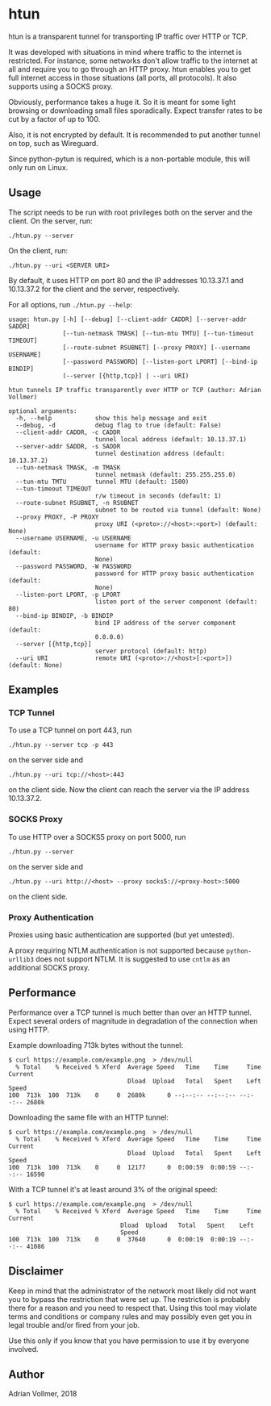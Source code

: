 htun
====

htun is a transparent tunnel for transporting IP traffic over HTTP or TCP.

It was developed with situations in mind where traffic to the internet is
restricted. For instance, some networks don't allow traffic to the internet
at all and require you to go through an HTTP proxy. htun enables you to get
full internet access in those situations (all ports, all protocols). It also
supports using a SOCKS proxy.

Obviously, performance takes a huge it. So it is meant for some light
browsing or downloading small files sporadically. Expect transfer rates to
be cut by a factor of up to 100.

Also, it is not encrypted by default. It is recommended to put another
tunnel on top, such as Wireguard.

Since python-pytun is required, which is a non-portable module, this will
only run on Linux.


Usage
-----

The script needs to be run with root privileges both on the server and the
client. On the server, run:

    ./htun.py --server

On the client, run:

    ./htun.py --uri <SERVER URI>

By default, it uses HTTP on port 80 and the IP addresses 10.13.37.1 and
10.13.37.2 for the client and the server, respectively.

For all options, run `./htun.py --help`:

    usage: htun.py [-h] [--debug] [--client-addr CADDR] [--server-addr SADDR]
                   [--tun-netmask TMASK] [--tun-mtu TMTU] [--tun-timeout TIMEOUT]
                   [--route-subnet RSUBNET] [--proxy PROXY] [--username USERNAME]
                   [--password PASSWORD] [--listen-port LPORT] [--bind-ip BINDIP]
                   (--server [{http,tcp}] | --uri URI)

    htun tunnels IP traffic transparently over HTTP or TCP (author: Adrian
    Vollmer)

    optional arguments:
      -h, --help            show this help message and exit
      --debug, -d           debug flag to true (default: False)
      --client-addr CADDR, -c CADDR
                            tunnel local address (default: 10.13.37.1)
      --server-addr SADDR, -s SADDR
                            tunnel destination address (default: 10.13.37.2)
      --tun-netmask TMASK, -m TMASK
                            tunnel netmask (default: 255.255.255.0)
      --tun-mtu TMTU        tunnel MTU (default: 1500)
      --tun-timeout TIMEOUT
                            r/w timeout in seconds (default: 1)
      --route-subnet RSUBNET, -n RSUBNET
                            subnet to be routed via tunnel (default: None)
      --proxy PROXY, -P PROXY
                            proxy URI (<proto>://<host>:<port>) (default: None)
      --username USERNAME, -u USERNAME
                            username for HTTP proxy basic authentication (default:
                            None)
      --password PASSWORD, -W PASSWORD
                            password for HTTP proxy basic authentication (default:
                            None)
      --listen-port LPORT, -p LPORT
                            listen port of the server component (default: 80)
      --bind-ip BINDIP, -b BINDIP
                            bind IP address of the server component (default:
                            0.0.0.0)
      --server [{http,tcp}]
                            server protocol (default: http)
      --uri URI             remote URI (<proto>://<host>[:<port>]) (default: None)

Examples
--------

### TCP Tunnel

To use a TCP tunnel on port 443, run

    ./htun.py --server tcp -p 443

on the server side and

    ./htun.py --uri tcp://<host>:443

on the client side. Now the client can reach the server via the IP address
10.13.37.2.

### SOCKS Proxy

To use HTTP over a SOCKS5 proxy on port 5000, run

    ./htun.py --server

on the server side and

    ./htun.py --uri http://<host> --proxy socks5://<proxy-host>:5000

on the client side.

### Proxy Authentication

Proxies using basic authentication are supported (but yet untested).

A proxy requiring NTLM authentication is not supported because
`python-urllib3` does not support NTLM. It is suggested to use `cntlm` as an
additional SOCKS proxy.


Performance
-----------

Performance over a TCP tunnel is much better than over an HTTP tunnel.
Expect several orders of magnitude in degradation of the connection when
using HTTP.

Example downloading 713k bytes without the tunnel:

	$ curl https://example.com/example.png  > /dev/null
	  % Total    % Received % Xferd  Average Speed   Time    Time     Time  Current
									 Dload  Upload   Total   Spent    Left  Speed
	100  713k  100  713k    0     0  2680k      0 --:--:-- --:--:-- --:--:-- 2680k

Downloading the same file with an HTTP tunnel:

	$ curl https://example.com/example.png  > /dev/null
	  % Total    % Received % Xferd  Average Speed   Time    Time     Time  Current
									 Dload  Upload   Total   Spent    Left  Speed
    100  713k  100  713k    0     0  12177      0  0:00:59  0:00:59 --:--:-- 16590

With a TCP tunnel it's at least around 3% of the original speed:

    $ curl https://example.com/example.png  > /dev/null
      % Total    % Received % Xferd  Average Speed   Time    Time     Time Current
                                   Dload  Upload   Total   Spent    Left
                                   Speed
    100  713k  100  713k    0     0  37640      0  0:00:19  0:00:19 --:--:-- 41086


Disclaimer
----------

Keep in mind that the administrator of the network most likely did not want
you to bypass the restriction that were set up. The restriction is probably
there for a reason and you need to respect that. Using this tool may violate
terms and conditions or company rules and may possibly even get you in legal
trouble and/or fired from your job.

Use this only if you know that you have permission to use it by everyone
involved.


Author
------

Adrian Vollmer, 2018
